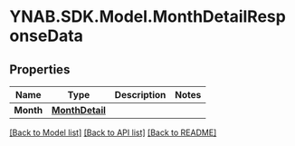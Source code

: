 # YNAB.SDK.Model.MonthDetailResponseData
## Properties

Name | Type | Description | Notes
------------ | ------------- | ------------- | -------------
**Month** | [**MonthDetail**](MonthDetail.md) |  | 

[[Back to Model list]](../README.md#documentation-for-models) [[Back to API list]](../README.md#documentation-for-api-endpoints) [[Back to README]](../README.md)

